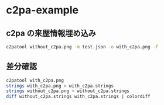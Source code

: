 # c2pa-example

## c2pa の来歴情報埋め込み

```sh
c2patool without_c2pa.png -m test.json -o with_c2pa.png -f
```

## 差分確認

```sh
c2patool with_c2pa.png
strings with_c2pa.png > with_c2pa.strings
strings without_c2pa.png > without_c2pa.strings
diff without_c2pa.strings with_c2pa.strings | colordiff
```
